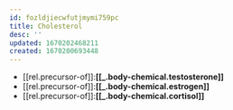 ```yaml
---
id: fozldjiecwfutjmymi759pc
title: Cholesterol
desc: ''
updated: 1670202468211
created: 1670200693448
---
```


- [[rel.precursor-of]]:**[[_.body-chemical.testosterone]]**
- [[rel.precursor-of]]:**[[_.body-chemical.estrogen]]**
- [[rel.precursor-of]]:**[[_.body-chemical.cortisol]]**
